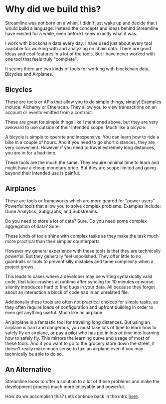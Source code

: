 # Why did we build this?

Streamline was not born on a whim. I didn't just wake up and decide that I would build a language. Instead the concepts and ideas behind Streamline have existed for a while, even before I knew exactly what it was.

I work with blockchain data every day. I have used just about every tool available for working with and analyzing on chain data. There are good ideas and cool features in a lot of the tools. But I have never worked with one tool that feels truly "complete".

It seems there are two kinds of tools for working with blockchain data, Bicycles and Airplanes.

## Bicycles
These are tools or APIs that allow you to do simple things, simply!
Examples include: Alchemy or Etherscan.
They allow you to view transactions on an account or events emitted from a contract.

These are great for simple things like I mentioned above, but they are very awkward to use outside of their intended scope. Much like a bicycle.

A bicycle is simple to operate and inexpensive. You can learn how to ride a bike in a couple of hours. And if you need to go short distances, they are very convenient. However if you need to travel extremely long distances, you are in for a bad time.

These tools are the much the same. They require minimal time to learn and might have a cheap monetary price. But they are scope limited and going beyond their intended use is painful.

## Airplanes
These are tools or frameworks which are more geared for "power users". Powerful tools that allow you to solve complex problems.
Examples include: Dune Analytics, Subgraphs, and Substreams.

Do you need to store a lot of data? Sure.
Do you need some complex aggregation of data? Sure.

These kinds of tools shine with complex tasks as they make the task much more practical than their simpler counterparts

However my general experience with these tools is that they are technically powerful. But they generally feel unpolished. They offer little to no guardrails or tools to prevent silly mistakes and  tame complexity when a project grows.

This leads to cases where a developer may be writing syntaxically valid code, that later crashes at runtime after syncing for 10 minutes or worse, silently introduces hard to find bugs in your data. All because they forgot about an interaction a block of code had in an unrelated file.

Additionally these tools are often not practical choices for simple tasks, as they often require loads of configuration and upfront building in order to even get anything useful. Much like an airplane.

An airplane is a fantastic tool for traveling long distances. But using an airplane is hard and dangerous, you must take lots of time to learn how to safely fly an airplane, or pay a pilot who has put in lots of time into learning how to safely fly. This mirrors the learning curve and usage of most of these tools. And if you want to go to the grocery store down the street, it doesn't really make much sense to taxi an airplane even if you may technically be able to do so.

## An Alternative

Streamline looks to offer a solution to a lot of these problems and make the development process much more enjoyable and powerful.

How do we accomplish this? Lets continue back in the intro [here](./intro.md).
